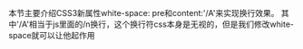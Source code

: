 本节主要介绍CSS3新属性white-space: pre和content:'/A'来实现换行效果。
其中'/A'相当于js里面的/n换行，这个换行符css本身是无视的，但是我们修改white-space就可以让他起作用